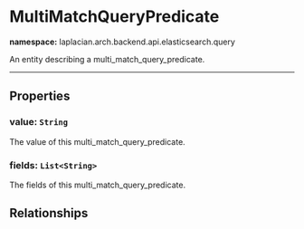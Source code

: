 

# **MultiMatchQueryPredicate**
**namespace:** laplacian.arch.backend.api.elasticsearch.query

An entity describing a multi_match_query_predicate.



---

## Properties

### value: `String`
The value of this multi_match_query_predicate.

### fields: `List<String>`
The fields of this multi_match_query_predicate.

## Relationships
